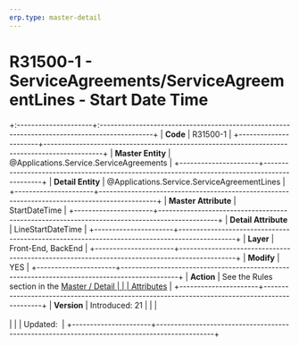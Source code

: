 ```yaml
---
erp.type: master-detail
---
```


# R31500-1 - ServiceAgreements/ServiceAgreementLines - Start Date Time
+:---------------------+:---------------------------------------------------------------------------------------------+
| **Code**             | R31500-1                                                                                     |
+----------------------+----------------------------------------------------------------------------------------------+
| **Master Entity**    | @Applications.Service.ServiceAgreements                                                      |
+----------------------+----------------------------------------------------------------------------------------------+
| **Detail Entity**    | @Applications.Service.ServiceAgreementLines                                                  |
+----------------------+----------------------------------------------------------------------------------------------+
| **Master Attribute** | StartDateTime                                                                                |
+----------------------+----------------------------------------------------------------------------------------------+
| **Detail Attribute** | LineStartDateTime                                                                            |
+----------------------+----------------------------------------------------------------------------------------------+
| **Layer**            | Front-End, BackEnd                                                                           |
+----------------------+----------------------------------------------------------------------------------------------+
| **Modify**           | YES                                                                                          |
+----------------------+----------------------------------------------------------------------------------------------+
| **Action**           | See the Rules section in the [Master / Detail                                                |
|                      | Attributes](xref:master-detail)                                                              |
+----------------------+----------------------------------------------------------------------------------------------+
| **Version**          | Introduced: 21                                                                               |
|                      | <br/><br/>                                                                                   |
|                      | Updated:                                                                                     |
+----------------------+----------------------------------------------------------------------------------------------+
